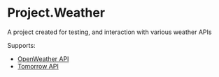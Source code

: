 # Project.Weather

A project created for testing, and interaction with various weather APIs

Supports:


<ul>
  <li><a href="https://openweathermap.org/current">OpenWeather API</a></li>
  <li><a href="https://docs.tomorrow.io/reference/get-timelines">Tomorrow API</a></li>
</ul>

